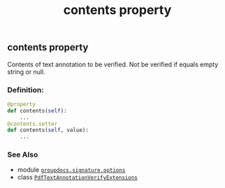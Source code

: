 ﻿---
title: contents property
second_title: GroupDocs.Signature for Python via .NET API References
description: 
type: docs
url: /python-net/groupdocs.signature.options/pdftextannotationverifyextensions/contents/
is_root: false
weight: 30
---

## contents property


Contents of text annotation to be verified.
Not be verified if equals empty string or null.
### Definition:
```python
@property
def contents(self):
    ...
@contents.setter
def contents(self, value):
    ...
```

### See Also
* module [`groupdocs.signature.options`](../../)
* class [`PdfTextAnnotationVerifyExtensions`](/signature/python-net/groupdocs.signature.options/pdftextannotationverifyextensions)
